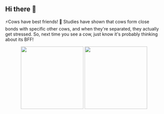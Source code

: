 ## Hi there 👋

<!--
**ngoclinh8123/ngoclinh8123** is a ✨ _special_ ✨ repository because its `README.md` (this file) appears on your GitHub profile.

Here are some ideas to get you started:

- 🔭 I’m currently working on ...
- 🌱 I’m currently learning ...
- 👯 I’m looking to collaborate on ...
- 🤔 I’m looking for help with ...
- 💬 Ask me about ...
- 📫 How to reach me: ...
- 😄 Pronouns: ...
- ⚡ Fun fact: ...
-->

⚡Cows have best friends! 🐄 Studies have shown that cows form close bonds with specific other cows, and when they're separated, they actually get stressed. So, next time you see a cow, just know it's probably thinking about its BFF!

<div id="header" align="center">
<!--   <img src="https://i.giphy.com/media/v1.Y2lkPTc5MGI3NjExcmQxMmVrOXk5bGQxNWJuYnhlc3d5ZzR5eWVlaXd2NmF1Y2V5MHN3NyZlcD12MV9pbnRlcm5hbF9naWZfYnlfaWQmY3Q9Zw/11lxCeKo6cHkJy/giphy.gif" width="100"/> -->
  <img src="https://i.giphy.com/media/v1.Y2lkPTc5MGI3NjExN255cGVrY2YybG56OTZvcHV6djhiNzVrZnJyZWc2bTNmcGN2a3E5ZCZlcD12MV9pbnRlcm5hbF9naWZfYnlfaWQmY3Q9Zw/3ohs4CacylzFaHjMM8/giphy.gif" width="200"/>
  <img src="https://i.giphy.com/media/v1.Y2lkPTc5MGI3NjExN255cGVrY2YybG56OTZvcHV6djhiNzVrZnJyZWc2bTNmcGN2a3E5ZCZlcD12MV9pbnRlcm5hbF9naWZfYnlfaWQmY3Q9Zw/3ohs4CacylzFaHjMM8/giphy.gif" width="200"/>
</div>

